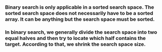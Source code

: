 ### Binary search is only applicable in a sorted search space. The sorted search space does not necessarily have to be a sorted array. It can be anything but the search space must be sorted.
### In binary search, we generally divide the search space into two equal halves and then try to locate which half contains the target. According to that, we shrink the search space size.